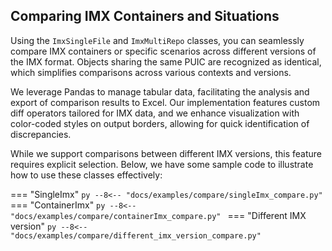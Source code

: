 ## Comparing IMX Containers and Situations

Using the `ImxSingleFile` and `ImxMultiRepo` classes, you can seamlessly compare IMX containers or specific scenarios across different versions of the IMX format. Objects sharing the same PUIC are recognized as identical, which simplifies comparisons across various contexts and versions.

We leverage Pandas to manage tabular data, facilitating the analysis and export of comparison results to Excel. Our implementation features custom diff operators tailored for IMX data, and we enhance visualization with color-coded styles on output borders, allowing for quick identification of discrepancies.

While we support comparisons between different IMX versions, this feature requires explicit selection. Below, we have some sample code to illustrate how to use these classes effectively:

=== "SingleImx"
    ```py
    --8<-- "docs/examples/compare/singleImx_compare.py"
    ```
=== "ContainerImx"
    ```py
    --8<-- "docs/examples/compare/containerImx_compare.py"
    ```
=== "Different IMX version"
    ```py
    --8<-- "docs/examples/compare/different_imx_version_compare.py"
    ```
